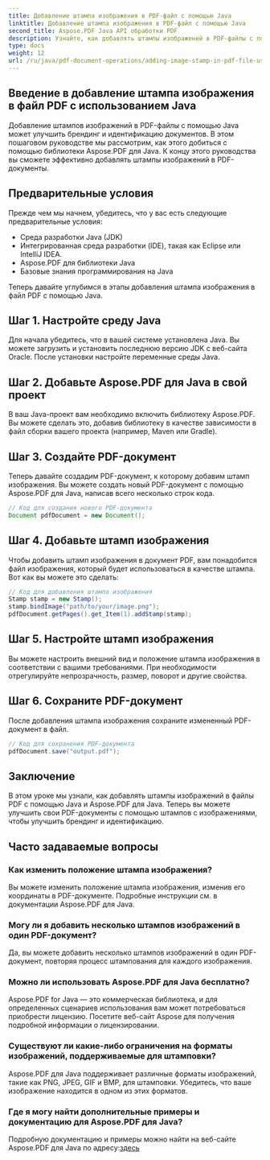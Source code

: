 ```yaml
---
title: Добавление штампа изображения в PDF-файл с помощью Java
linktitle: Добавление штампа изображения в PDF-файл с помощью Java
second_title: Aspose.PDF Java API обработки PDF
description: Узнайте, как добавлять штампы изображений в PDF-файлы с помощью Java, с помощью этого подробного руководства Aspose.PDF для Java.
type: docs
weight: 12
url: /ru/java/pdf-document-operations/adding-image-stamp-in-pdf-file-using-java/
---
```


## Введение в добавление штампа изображения в файл PDF с использованием Java

Добавление штампов изображений в PDF-файлы с помощью Java может улучшить брендинг и идентификацию документов. В этом пошаговом руководстве мы рассмотрим, как этого добиться с помощью библиотеки Aspose.PDF для Java. К концу этого руководства вы сможете эффективно добавлять штампы изображений в PDF-документы.

## Предварительные условия

Прежде чем мы начнем, убедитесь, что у вас есть следующие предварительные условия:

- Среда разработки Java (JDK)
- Интегрированная среда разработки (IDE), такая как Eclipse или IntelliJ IDEA.
- Aspose.PDF для библиотеки Java
- Базовые знания программирования на Java

Теперь давайте углубимся в этапы добавления штампа изображения в файл PDF с помощью Java.

## Шаг 1. Настройте среду Java

Для начала убедитесь, что в вашей системе установлена Java. Вы можете загрузить и установить последнюю версию JDK с веб-сайта Oracle. После установки настройте переменные среды Java.

## Шаг 2. Добавьте Aspose.PDF для Java в свой проект

В ваш Java-проект вам необходимо включить библиотеку Aspose.PDF. Вы можете сделать это, добавив библиотеку в качестве зависимости в файл сборки вашего проекта (например, Maven или Gradle).

## Шаг 3. Создайте PDF-документ

Теперь давайте создадим PDF-документ, к которому добавим штамп изображения. Вы можете создать новый PDF-документ с помощью Aspose.PDF для Java, написав всего несколько строк кода.

```java
// Код для создания нового PDF-документа
Document pdfDocument = new Document();
```

## Шаг 4. Добавьте штамп изображения

Чтобы добавить штамп изображения в документ PDF, вам понадобится файл изображения, который будет использоваться в качестве штампа. Вот как вы можете это сделать:

```java
// Код для добавления штампа изображения
Stamp stamp = new Stamp();
stamp.bindImage("path/to/your/image.png");
pdfDocument.getPages().get_Item(1).addStamp(stamp);
```

## Шаг 5. Настройте штамп изображения

Вы можете настроить внешний вид и положение штампа изображения в соответствии с вашими требованиями. При необходимости отрегулируйте непрозрачность, размер, поворот и другие свойства.

## Шаг 6. Сохраните PDF-документ

После добавления штампа изображения сохраните измененный PDF-документ в файл.

```java
// Код для сохранения PDF-документа
pdfDocument.save("output.pdf");
```

## Заключение

В этом уроке мы узнали, как добавлять штампы изображений в файлы PDF с помощью Java и Aspose.PDF для Java. Теперь вы можете улучшить свои PDF-документы с помощью штампов с изображениями, чтобы улучшить брендинг и идентификацию.

## Часто задаваемые вопросы

### Как изменить положение штампа изображения?

Вы можете изменить положение штампа изображения, изменив его координаты в PDF-документе. Подробные инструкции см. в документации Aspose.PDF для Java.

### Могу ли я добавить несколько штампов изображений в один PDF-документ?

Да, вы можете добавить несколько штампов изображений в один PDF-документ, повторяя процесс штампования для каждого изображения.

### Можно ли использовать Aspose.PDF для Java бесплатно?

Aspose.PDF for Java — это коммерческая библиотека, и для определенных сценариев использования вам может потребоваться приобрести лицензию. Посетите веб-сайт Aspose для получения подробной информации о лицензировании.

### Существуют ли какие-либо ограничения на форматы изображений, поддерживаемые для штамповки?

Aspose.PDF для Java поддерживает различные форматы изображений, такие как PNG, JPEG, GIF и BMP, для штамповки. Убедитесь, что ваше изображение находится в одном из этих форматов.

### Где я могу найти дополнительные примеры и документацию для Aspose.PDF для Java?

Подробную документацию и примеры можно найти на веб-сайте Aspose.PDF для Java по адресу:[здесь](https://reference.aspose.com/pdf/java/.)